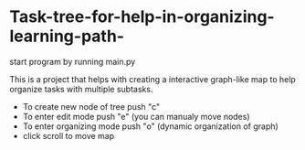 # Task-tree-for-help-in-organizing-learning-path-

start program by running main.py

This is a project that helps with creating a interactive graph-like map to help organize tasks with multiple subtasks.
* To create new node of tree push "c"
* To enter edit mode push "e" (you can manualy move nodes)
* To enter organizing mode push "o" (dynamic organization of graph)
* click scroll to move map
